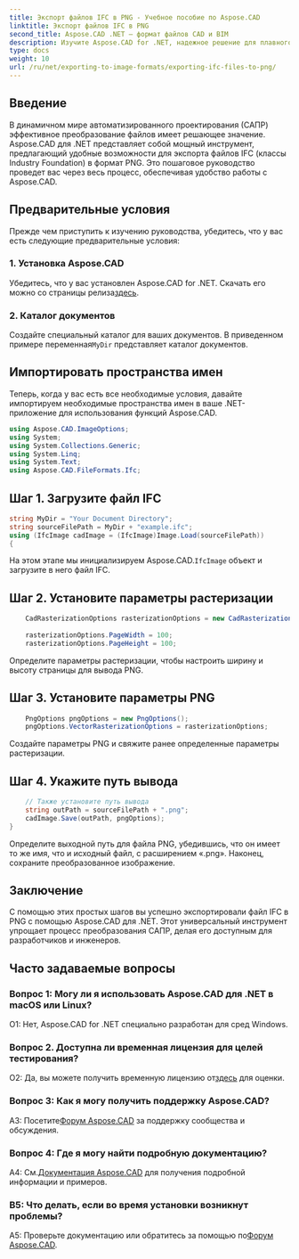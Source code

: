 ```yaml
---
title: Экспорт файлов IFC в PNG - Учебное пособие по Aspose.CAD
linktitle: Экспорт файлов IFC в PNG
second_title: Aspose.CAD .NET — формат файлов CAD и BIM
description: Изучите Aspose.CAD for .NET, надежное решение для плавного преобразования IFC в PNG. Загрузите сейчас для эффективной обработки файлов САПР.
type: docs
weight: 10
url: /ru/net/exporting-to-image-formats/exporting-ifc-files-to-png/
---
```

## Введение

В динамичном мире автоматизированного проектирования (САПР) эффективное преобразование файлов имеет решающее значение. Aspose.CAD для .NET представляет собой мощный инструмент, предлагающий удобные возможности для экспорта файлов IFC (классы Industry Foundation) в формат PNG. Это пошаговое руководство проведет вас через весь процесс, обеспечивая удобство работы с Aspose.CAD.

## Предварительные условия

Прежде чем приступить к изучению руководства, убедитесь, что у вас есть следующие предварительные условия:

### 1. Установка Aspose.CAD

 Убедитесь, что у вас установлен Aspose.CAD for .NET. Скачать его можно со страницы релиза[здесь](https://releases.aspose.com/cad/net/).

### 2. Каталог документов

 Создайте специальный каталог для ваших документов. В приведенном примере переменная`MyDir` представляет каталог документов.

## Импортировать пространства имен

Теперь, когда у вас есть все необходимые условия, давайте импортируем необходимые пространства имен в ваше .NET-приложение для использования функций Aspose.CAD.

```csharp
using Aspose.CAD.ImageOptions;
using System;
using System.Collections.Generic;
using System.Linq;
using System.Text;
using Aspose.CAD.FileFormats.Ifc;
```

## Шаг 1. Загрузите файл IFC

```csharp
string MyDir = "Your Document Directory";
string sourceFilePath = MyDir + "example.ifc";
using (IfcImage cadImage = (IfcImage)Image.Load(sourceFilePath))
{
```

 На этом этапе мы инициализируем Aspose.CAD.`IfcImage` объект и загрузите в него файл IFC.

## Шаг 2. Установите параметры растеризации

```csharp
    CadRasterizationOptions rasterizationOptions = new CadRasterizationOptions();
   
    rasterizationOptions.PageWidth = 100;
    rasterizationOptions.PageHeight = 100;
```

Определите параметры растеризации, чтобы настроить ширину и высоту страницы для вывода PNG.

## Шаг 3. Установите параметры PNG

```csharp
    PngOptions pngOptions = new PngOptions();
    pngOptions.VectorRasterizationOptions = rasterizationOptions;
```

Создайте параметры PNG и свяжите ранее определенные параметры растеризации.

## Шаг 4. Укажите путь вывода

```csharp
    // Также установите путь вывода
    string outPath = sourceFilePath + ".png";
    cadImage.Save(outPath, pngOptions);
}
```

Определите выходной путь для файла PNG, убедившись, что он имеет то же имя, что и исходный файл, с расширением «.png». Наконец, сохраните преобразованное изображение.

## Заключение

С помощью этих простых шагов вы успешно экспортировали файл IFC в PNG с помощью Aspose.CAD для .NET. Этот универсальный инструмент упрощает процесс преобразования САПР, делая его доступным для разработчиков и инженеров.

## Часто задаваемые вопросы

### Вопрос 1: Могу ли я использовать Aspose.CAD для .NET в macOS или Linux?

О1: Нет, Aspose.CAD for .NET специально разработан для сред Windows.

### Вопрос 2. Доступна ли временная лицензия для целей тестирования?

 О2: Да, вы можете получить временную лицензию от[здесь](https://purchase.aspose.com/temporary-license/) для оценки.

### Вопрос 3: Как я могу получить поддержку Aspose.CAD?

 A3: Посетите[Форум Aspose.CAD](https://forum.aspose.com/c/cad/19) за поддержку сообщества и обсуждения.

### Вопрос 4: Где я могу найти подробную документацию?

 А4: См.[Документация Aspose.CAD](https://reference.aspose.com/cad/net/) для получения подробной информации и примеров.

### В5: Что делать, если во время установки возникнут проблемы?

 A5: Проверьте документацию или обратитесь за помощью по[Форум Aspose.CAD](https://forum.aspose.com/c/cad/19).